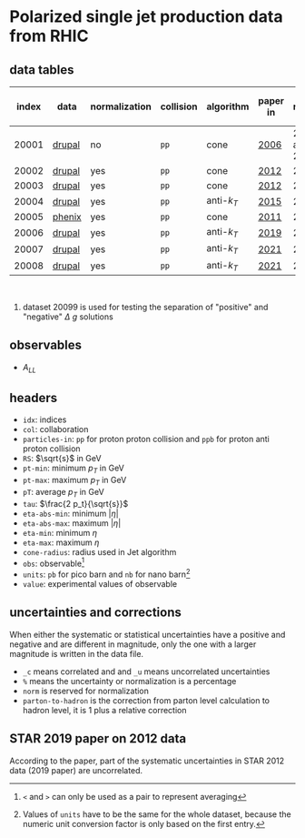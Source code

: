 # Polarized single jet production data <br> from RHIC

## data tables

| index | data                     | normalization | collision | algorithm                 | paper in                 | data recorded in | collaboration |
| ----- | -----                    | -----         | -----     | -----                     | -----                    | -----            | -----         |
| 20001 | [drupal][link.20001.d]   | no            | `pp`      | cone                      | [2006][link.20001.p]     | 2003 and 2004    | STAR          |
| 20002 | [drupal][link.20002.d]   | yes           | `pp`      | cone                      | [2012][link.20002.p]     | 2005             | STAR          |
| 20003 | [drupal][link.20003.d]   | yes           | `pp`      | cone                      | [2012][link.20003.p]     | 2006             | STAR          |
| 20004 | [drupal][link.20004.d]   | yes           | `pp`      | anti-<i>k<sub>T</sub></i> | [2015][link.20004.p]     | 2009             | STAR          |
| 20005 | [phenix][link.20005.d]   | yes           | `pp`      | cone                      | [2011][link.20005.p]     | 2005             | PHENIX        |
| 20006 | [drupal][link.20006.d]   | yes           | `pp`      | anti-<i>k<sub>T</sub></i> | [2019][link.20006.p]     | 2012             | STAR          |
| 20007 | [drupal][link.20007.d]   | yes           | `pp`      | anti-<i>k<sub>T</sub></i> | [2021][link.20007.p]     | 2015             | STAR          |
| 20008 | [drupal][link.20008.d]   | yes           | `pp`      | anti-<i>k<sub>T</sub></i> | [2021][link.20008.p]     | 2013             | STAR          |

<br>

1. dataset 20099 is used for testing the separation of "positive" and "negative" <i>&Delta; g</i> solutions

[link.20001.d]: https://drupal.star.bnl.gov/STAR/files/starpublications/68/data.html
[link.20002.d]: https://drupal.star.bnl.gov/STAR/files/starpublications/188/data.html
[link.20003.d]: https://drupal.star.bnl.gov/STAR/files/starpublications/188/data.html
[link.20004.d]: https://drupal.star.bnl.gov/STAR/files/starpublications/217/data.html
[link.20005.d]: https://www.phenix.bnl.gov/phenix/WWW/info/data/ppg093_data.html
[link.20006.d]: https://drupal.star.bnl.gov/STAR/files/starpublications/310/data.html
[link.20007.d]: https://drupal.star.bnl.gov/STAR/publications/longitudinal-double-spin-asymmetry-inclusive-jet-and-dijet-production-polarized-proton-
[link.20008.d]: https://drupal.star.bnl.gov/STAR/publications

[link.20001.p]: https://doi.org/10.1103/PhysRevLett.97.252001 'DOI'
[link.20002.p]: https://doi.org/10.1103/PhysRevD.86.032006 'DOI'
[link.20003.p]: https://doi.org/10.1103/PhysRevD.86.032006 'DOI'
[link.20004.p]: https://doi.org/10.1103/PhysRevLett.115.092002 'DOI'
[link.20005.p]: https://doi.org/10.1103/PhysRevD.84.012006 'DOI'
[link.20006.p]: https://doi.org/10.1103/PhysRevD.100.052005 'DOI'
[link.20007.p]: https://doi.org/10.1103/PhysRevD.103.L091103 'DOI'
[link.20008.p]: https://arxiv.org/abs/2110.11020 'arXiv'

## observables

- <i>A<sub>LL</sub></i>

## headers

- `idx`: indices
- `col`: collaboration
- `particles-in`: `pp` for proton proton collision and `ppb` for proton anti proton collision
- `RS`: $\sqrt{s}$ in GeV
- `pt-min`: minimum <i>p<sub>T</sub></i> in GeV
- `pt-max`: maximum <i>p<sub>T</sub></i> in GeV
- `pT`: average <i>p<sub>T</sub></i> in GeV
- `tau`: $\frac{2 p_t}{\sqrt{s}}$
- `eta-abs-min`: minimum |<i>&eta;</i>|
- `eta-abs-max`: maximum |<i>&eta;</i>|
- `eta-min`: minimum <i>&eta;</i>
- `eta-max`: maximum <i>&eta;</i>
- `cone-radius`: radius used in Jet algorithm
- `obs`: observable[^1]
- `units`: `pb` for pico barn and `nb` for nano barn[^2]
- `value`: experimental values of observable

[^1]: `<` and `>` can only be used as a pair to represent averaging

[^2]: Values of `units` have to be the same for the whole dataset, because the numeric unit conversion factor is only based on the first entry.


## uncertainties and corrections

When either the systematic or statistical uncertainties have a positive and negative and are different in magnitude, only the one with a larger magnitude is written in the data file.

- `_c` means correlated and and `_u` means uncorrelated uncertainties
- `%` means the uncertainty or normalization is a percentage
- `norm` is reserved for normalization
- `parton-to-hadron` is the correction from parton level calculation to hadron level, it is 1 plus a relative correction

## STAR 2019 paper on 2012 data
According to the paper, part of the systematic uncertainties in STAR 2012 data (2019 paper) are uncorrelated.
